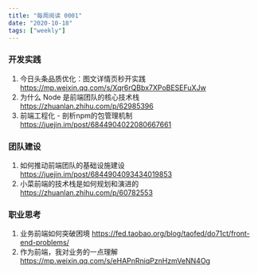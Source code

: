 ```yaml
---
title: "每周阅读 0001"
date: "2020-10-18"
tags: ["weekly"]
---
```


### 开发实践
1. 今日头条品质优化：图文详情页秒开实践 https://mp.weixin.qq.com/s/Xqr6rQBbx7XPoBESEFuXJw
2. 为什么 Node 是前端团队的核心技术栈 https://zhuanlan.zhihu.com/p/62985396
3. 前端工程化 - 剖析npm的包管理机制 https://juejin.im/post/6844904022080667661

### 团队建设
1. 如何推动前端团队的基础设施建设 https://juejin.im/post/6844904093434019853
2. 小菜前端的技术栈是如何规划和演进的 https://zhuanlan.zhihu.com/p/60782553

### 职业思考
1. 业务前端如何突破困境 https://fed.taobao.org/blog/taofed/do71ct/front-end-problems/
2. 作为前端，我对业务的一点理解 https://mp.weixin.qq.com/s/eHAPnRniqPznHzmVeNN4Og
